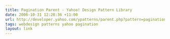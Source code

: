 ```yaml
---
title: Pagination Parent - Yahoo! Design Pattern Library
date: 2006-10-31 12:28:36 +11:00
url: http://developer.yahoo.com/ypatterns/parent.php?pattern=pagination
tags: webdesign patterns yahoo pagination
layout: link
---
```

